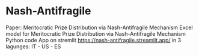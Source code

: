 # Nash-Antifragile
Paper: Meritocratic Prize Distribution via Nash-Antifragile Mechanism
Excel model for Meritocratic Prize Distribution via Nash-Antifragile Mechanism
Python code
App on stremlit https://nash-antifragile.streamlit.app/ in 3 lagunges: IT - US - ES
